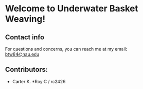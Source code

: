 # Welcome to Underwater Basket Weaving!

## Contact info
For questions and concerns, you can reach me at my email: btw84@nau.edu

## Contributors:
* Carter K.
*Roy C / rc2426
